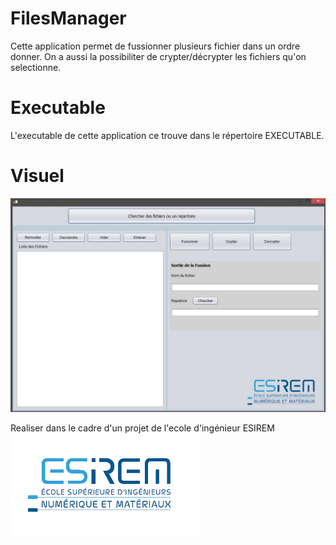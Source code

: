 # FilesManager
Cette application permet de fussionner plusieurs fichier dans un ordre donner.
On a aussi la possibiliter de crypter/décrypter les fichiers qu'on selectionne.

# Executable
L'executable de cette application ce trouve dans le répertoire EXECUTABLE.

# Visuel
![alt text](https://github.com/WyderSevrin/FilesManager/blob/master/interface.JPG?raw=true)

Realiser dans le cadre d'un projet de l'ecole d'ingénieur ESIREM 
![alt text](https://github.com/WyderSevrin/FilesManager/blob/master/logoESIREM.png?raw=true)
